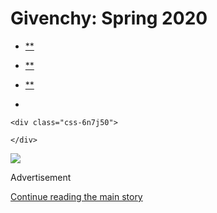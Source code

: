 <div id="app">

<div>

<div>

<div class="css-6ubjj1">

<div role="main">

<div class="css-adrcqs">

<div class="css-1f15qsr">

# Givenchy: Spring 2020

<div class="css-6h8erb">

<div class="css-177v173">

<div class="css-2opxtz" role="toolbar" data-aria-label="Share Slideshow">

  - [**](https://www.facebook.com/sharer.php?app_id=9869919170&u=https%3A%2F%2Fwww.nytimes.com%2Fslideshow%2F2019%2F06%2F12%2Ffashion%2Frunway-mens%2Fgivenchy-spring-2020.html%3Fsmid%3Dfb-share&name=Givenchy%3A%20Spring%202020&redirect_uri=https%3A%2F%2Fwww.facebook.com%2F)

  - [**](https://twitter.com/intent/tweet?url=https%3A%2F%2Fwww.nytimes.com%2Fslideshow%2F2019%2F06%2F12%2Ffashion%2Frunway-mens%2Fgivenchy-spring-2020.html%3Fsmid%3Dtw-share&text=Givenchy%3A%20Spring%202020)

  - [**](mailto:?subject=NYTimes.com%3A%20Givenchy%3A%20Spring%202020&body=From%20The%20New%20York%20Times%3A%0A%0AGivenchy%3A%20Spring%202020%0A%0AGivenchy%20Spring%202020%20Collection.%0A%0Ahttps%3A%2F%2Fwww.nytimes.com%2Fslideshow%2F2019%2F06%2F12%2Ffashion%2Frunway-mens%2Fgivenchy-spring-2020.html%3Fsmid%3Dem-share)

  - 
    
    <div class="css-6n7j50">
    
    </div>

</div>

</div>

</div>

<div class="css-c2io1o">

<div class="css-157b6cd">

<div class="css-1rqhedk">

</div>

<div class="css-x9bynz">

<div class="css-flfj3q">

<div class="css-efvwyo">

![](https://static01.nyt.com/images/2019/06/12/fashion/runway-mens/Givenchy-spring-2020-mens-slide-XJBS/Givenchy-spring-2020-mens-slide-XJBS-superJumbo.jpg?quality=75&auto=webp&disable=upscale)

</div>

</div>

<div class="css-fbohnr">

<div class="css-ma4ch">

<div class="css-17vff4o">

Advertisement

</div>

[Continue reading the main story](#after-right-6)

<div class="ad right-6-wrapper" style="text-align:center;height:100%;display:block">

<div id="right-6" class="place-ad" data-position="mid1" data-size-key="column">

</div>

</div>

<div id="after-right-6">

</div>

</div>

<div class="css-1ro4sa3">

<div class="slideshow-metadata-block css-1cnfvma" data-aria-live="polite">

<span class="css-1ly73wi e1tej78p0">Slide 7 of 57,</span>

<div class="css-1ic10kh">

Guillaume Roujas/Nowfashion

</div>

</div>

<div class="css-11o0zik">

<div class="css-2opxtz" role="toolbar" data-aria-label="Share Slideshow">

  - [**](https://www.facebook.com/sharer.php?app_id=9869919170&u=https%3A%2F%2Fwww.nytimes.com%2Fslideshow%2F2019%2F06%2F12%2Ffashion%2Frunway-mens%2Fgivenchy-spring-2020.html%3Fsmid%3Dfb-share&name=Givenchy%3A%20Spring%202020&redirect_uri=https%3A%2F%2Fwww.facebook.com%2F)

  - [**](https://twitter.com/intent/tweet?url=https%3A%2F%2Fwww.nytimes.com%2Fslideshow%2F2019%2F06%2F12%2Ffashion%2Frunway-mens%2Fgivenchy-spring-2020.html%3Fsmid%3Dtw-share&text=Givenchy%3A%20Spring%202020)

  - [**](mailto:?subject=NYTimes.com%3A%20Givenchy%3A%20Spring%202020&body=From%20The%20New%20York%20Times%3A%0A%0AGivenchy%3A%20Spring%202020%0A%0AGivenchy%20Spring%202020%20Collection.%0A%0Ahttps%3A%2F%2Fwww.nytimes.com%2Fslideshow%2F2019%2F06%2F12%2Ffashion%2Frunway-mens%2Fgivenchy-spring-2020.html%3Fsmid%3Dem-share)

  - 
    
    <div class="css-6n7j50">
    
    </div>

</div>

</div>

</div>

</div>

</div>

</div>

</div>

<div class="css-1l3m0pt">

<div class="css-1tih3zn">

</div>

<div class="css-fvka1g">

<div class="css-l6b1o6">

<div class="css-11img8u">

<div class="css-r3fzrd">

</div>

<div class="css-r3fzrd">

</div>

</div>

<div class="css-11img8u">

<div class="css-r3fzrd">

</div>

<div class="css-r3fzrd">

</div>

</div>

</div>

</div>

<div class="css-1q44yri" style="transform:translateY(0px)">

<div class="css-1g0t0b2" style="position:static">

<div class="css-veutzq">

### Givenchy: Spring 2020

Givenchy Spring 2020 Collection.

</div>

<div class="css-1anwcxv">

</div>

</div>

</div>

## Slideshow controls

<div class="css-11bnb1r">

<div>

<span class="css-pa1wgl">7</span> / 57

</div>

</div>

<span class="css-1ly73wi e1tej78p0">Previous slide</span>

<div class="css-11xau8q">

</div>

<span class="css-1ly73wi e1tej78p0">Next slide</span>

<div class="css-18y7kfb">

</div>

</div>

</div>

</div>

</div>

</div>

</div>

</div>

</div>
